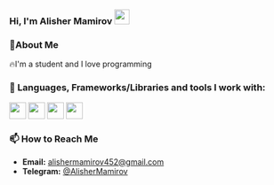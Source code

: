 ### Hi, I'm Alisher Mamirov <img src="https://media.giphy.com/media/hvRJCLFzcasrR4ia7z/giphy.gif" width="27px">

### 👤About Me

🔥I'm a student and I love programming
<br />


### 🚀 Languages, Frameworks/Libraries and tools  I work with:

<code><img src="https://cdn.iconscout.com/icon/premium/png-256-thumb/flutter-2752187-2285004.png" width="30px"></code>
<code><img src="https://toppng.com/uploads/preview/dart-logo-11609359002t083vzxxh2.png" width="30px"></code>
<code><img src="https://encrypted-tbn0.gstatic.com/images?q=tbn:ANd9GcSkkRnmkxL9tImboeKZBaiPvjRiZNqy_Ao8IiGBc9Th3ecJ9P2k2gp_tYkOdao4yicFc2g&usqp=CAU" width="30px"></code>
<code><img src="https://encrypted-tbn0.gstatic.com/images?q=tbn:ANd9GcTSj2GfCxXoCJG14M_9jfbAjSE4azD-HdxRHg&s" width="30px"></code>
<br />

### 📫 How to Reach Me

- **Email:** [alishermamirov452@gmail.com](alishermamirov452@gmail.com)
- **Telegram:** [@AlisherMamirov](https://t.me/AlisherMamirov)
